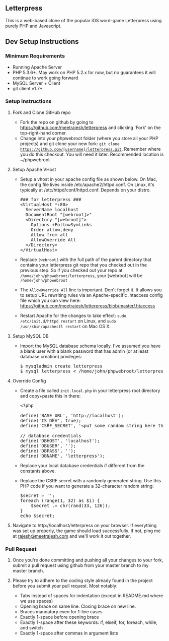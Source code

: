 Letterpress
-----------

This is a web-based clone of the popular iOS word-game Letterpress using
purely PHP and Javascript.


Dev Setup Instructions
----------------------

### Minimum Requirements

* Running Apache Server
* PHP 5.3.6+. May work on PHP 5.2.x for now, but no guarantees it will continue to work going forward
* MySQL Server + Client
* git client v1.7+

### Setup Instructions

1. Fork and Clone GitHub repo
    * Fork the repo on github by going to
      https://github.com/meetrajesh/letterpress and clicking 'Fork' on the
      top-right-hand corner.
    * Change into your phpwebroot folder (where you store all your PHP
      projects) and git clone your new fork: <code>git clone
      https://github.com/[username]/letterpress.git</code>. Remember where
      you do this checkout. You will need it later. Recommended location is
      ~/phpwebroot

1. Setup Apache VHost
    * Setup a vhost in your apache config file as shown below. On Mac, the
      config file lives inside /etc/apache2/httpd.conf. On Linux, it's
      typically at /etc/httpd/conf/httpd.conf. Depends on your distro.
 
      <pre>
      ### for letterpress ###
      &lt;VirtualHost *:80>
        ServerName localhost
        DocumentRoot "[webroot]>"
        &lt;Directory "[webroot]">
          Options +FollowSymlinks
          Order allow,deny
          Allow from all
          AllowOverride All
        &lt;/Directory>
      &lt;/VirtualHost>
      </pre>
    * Replace <code>[webroot]</code> with the full path of the parent
      directory that contains your letterpress git repo that you checked out
      in the previous step. So if you checked out your repo at
      <code>/home/john/phpwebroot/letterpress</code>, your [webroot] will be
      <code>/home/john/phpwebroot</code>
    * The <code>AllowOverride All</code> line is important. Don't forget
      it. It allows you to setup URL rewriting rules via an Apache-specific
      .htaccess config file which you can view here:
      https://github.com/meetrajesh/letterpress/blob/master/.htaccess
    * Restart Apache for the changes to take effect: <code>sudo
      /etc/init.d/httpd restart</code> on Linux, and <code>sudo
      /usr/sbin/apachectl restart</code> on Mac OS X.

1. Setup MySQL DB
    * Import the MySQL database schema locally. I've assumed you have a blank
      user with a blank password that has admin (or at least database
      creation) privileges:
 
      <pre>
      $ mysqladmin create letterpress
      $ mysql letterpress &lt; /home/john/phpwebroot/letterpress/schema.sql
      </pre>

1. Override Config
   * Create a file called <code>init.local.php</code> in your letterpress root
     directory and copy+paste this in there:

     <pre>
     &lt;?php
     
     define('BASE_URL', 'http://localhost');
     define('IS_DEV', true);
     define('CSRF_SECRET', '&lt;put some random string here thats about 40 chars long>');
     
     // database credentials
     define('DBHOST', 'localhost');
     define('DBUSER', '');
     define('DBPASS', '');
     define('DBNAME', 'letterpress');
     </pre>
   * Replace your local database credentials if different from the constants above.
   * Replace the CSRF secret with a randomly generated string. Use this PHP
     code if you want to generate a 32-character random string:

     <pre>
     $secret = '';
     foreach (range(1, 32) as $i) {
         $secret .= chr(rand(33, 126));
     }
     echo $secret;
     </pre>

1. Navigate to http://localhost/letterpress on your browser. If everything
   was set up properly, the game should load successfully. If not, ping me at
   rajesh@meetrajesh.com and we'll work it out together.

### Pull Request

1. Once you're done committing and pushing all your changes to your fork,
   submit a pull request using github from your master branch to my master
   branch.

1. Please try to adhere to the coding style already found in the project
   before you submit your pull request. Most notably:
    * Tabs instead of spaces for indentation (except in README.md where we use spaces)
    * Opening brace on same line. Closing brace on new line.
    * Braces mandatory even for 1-line cases
    * Exactly 1-space before opening brace
    * Exactly 1-space after these keywords: if, elseif, for, foreach, while, and switch
    * Exactly 1-space after commas in argument lists